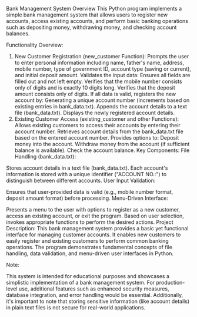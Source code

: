 Bank Management System Overview
This Python program implements a simple bank management system that allows users to register new accounts, access existing accounts, and perform basic banking operations such as depositing money, withdrawing money, and checking account balances.

Functionality Overview:
1. New Customer Registration (new_customer Function):
Prompts the user to enter personal information including name, father's name, address, mobile number, type of government ID, account type (saving or current), and initial deposit amount.
Validates the input data:
Ensures all fields are filled out and not left empty.
Verifies that the mobile number consists only of digits and is exactly 10 digits long.
Verifies that the deposit amount consists only of digits.
If all data is valid, registers the new account by:
Generating a unique account number (increments based on existing entries in bank_data.txt).
Appends the account details to a text file (bank_data.txt).
Displays the newly registered account details.
2. Existing Customer Access (existing_customer and other Functions):
Allows existing customers to access their accounts by entering their account number.
Retrieves account details from the bank_data.txt file based on the entered account number.
Provides options to:
Deposit money into the account.
Withdraw money from the account (if sufficient balance is available).
Check the account balance.
Key Components:
File Handling (bank_data.txt):

Stores account details in a text file (bank_data.txt).
Each account's information is stored with a unique identifier ("ACCOUNT NO.:") to distinguish between different accounts.
User Input Validation:

Ensures that user-provided data is valid (e.g., mobile number format, deposit amount format) before processing.
Menu-Driven Interface:

Presents a menu to the user with options to register as a new customer, access an existing account, or exit the program.
Based on user selection, invokes appropriate functions to perform the desired actions.
Project Description:
This bank management system provides a basic yet functional interface for managing customer accounts. It enables new customers to easily register and existing customers to perform common banking operations. The program demonstrates fundamental concepts of file handling, data validation, and menu-driven user interfaces in Python.

Note:

This system is intended for educational purposes and showcases a simplistic implementation of a bank management system. For production-level use, additional features such as enhanced security measures, database integration, and error handling would be essential. Additionally, it's important to note that storing sensitive information (like account details) in plain text files is not secure for real-world applications.
